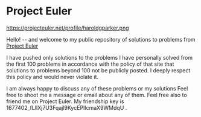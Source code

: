 # Project Euler

https://projecteuler.net/profile/haroldgparker.png

Hello! -- and welcome to my public repository of solutions to problems from [Project Euler](https://projecteuler.net/)

I have pushed only solutions to the problems I have personally solved from the first 100 problems in accordance with the policy of that site that solutions to problems beyond 100 not be publicly posted. I deeply respect this policy and would never violate it.

I am always happy to discuss any of these problems or my solutions Feel free to shoot me a message or email about any of them. Feel free also to friend me on Project Euler. My friendship key is 1677402_fLlIXj7U3Fqajl9KycEPIlcmaX9WMdqU .